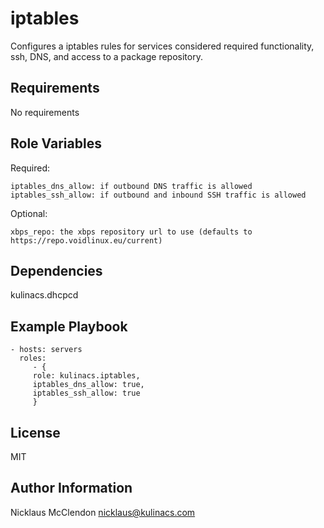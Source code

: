 iptables
========

Configures a iptables rules for services considered required functionality,
ssh, DNS, and access to a package repository.

Requirements
------------

No requirements

Role Variables
--------------

Required:

	iptables_dns_allow: if outbound DNS traffic is allowed
	iptables_ssh_allow: if outbound and inbound SSH traffic is allowed

Optional:
	
	xbps_repo: the xbps repository url to use (defaults to https://repo.voidlinux.eu/current)

Dependencies
------------

kulinacs.dhcpcd

Example Playbook
----------------

    - hosts: servers
      roles:
         - { 
		 role: kulinacs.iptables,
		 iptables_dns_allow: true,
		 iptables_ssh_allow: true
		 }

License
-------

MIT

Author Information
------------------

Nicklaus McClendon <nicklaus@kulinacs.com>

